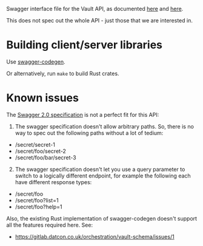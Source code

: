 Swagger interface file for the Vault API, as documented
[here](https://www.vaultproject.io/docs/auth/token.html) and
[here](https://www.vaultproject.io/api/index.html).

This does not spec out the whole API - just those that we are interested in.

# Building client/server libraries

Use [swagger-codegen](https://github.com/swagger-api/swagger-codegen).

Or alternatively, run `make` to build Rust crates.

# Known issues

The [Swagger 2.0 specification](http://swagger.io/specification) is not a perfect fit for this API:

1. The swagger specification doesn't allow arbitrary paths. So, there is no way to spec out the
following paths without a lot of tedium:
  - /secret/secret-1
  - /secret/foo/secret-2
  - /secret/foo/bar/secret-3
2. The swagger specification doesn't let you use a query parameter to switch to a logically
different endpoint, for example the following each have different response types:
  - /secret/foo
  - /secret/foo?list=1
  - /secret/foo?help=1

Also, the existing Rust implementation of swagger-codegen doesn't support all the features required
here. See:
- https://gitlab.datcon.co.uk/orchestration/vault-schema/issues/1
